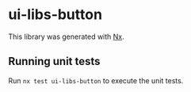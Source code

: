 # ui-libs-button

This library was generated with [Nx](https://nx.dev).

## Running unit tests

Run `nx test ui-libs-button` to execute the unit tests.

